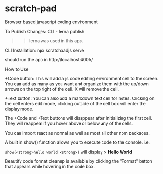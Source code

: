 # scratch-pad

Browser based javascript coding environment

To Publish Changes: CLI - lerna publish

> > lerna was used in this app.

CLI Installation: npx scratchpadjs serve

should run the app in http://localhost:4005/

How to Use

+Code button: This will add a js code editing environment cell to the screen. You can add as many as you want and organize them with the up/down arrows on the top right of the cell. X will remove the cell.

+Text button: You can also add a markdown text cell for notes. Clicking on the cell enters edit mode, clicking outside of the cell box will enter the display mode.

The +Code and +Text buttons will disappear after initializing the first cell. They will reappear if you hover above or below any of the cells.

You can import react as normal as well as most all other npm packages.

A built in show() function allows you to execute code to the console.
i.e.

`show(<strong>hello world <strong>)` will display > **Hello World**

Beautify code format cleanup is available by clicking the "Format" button that appears while hovering in the code box.
